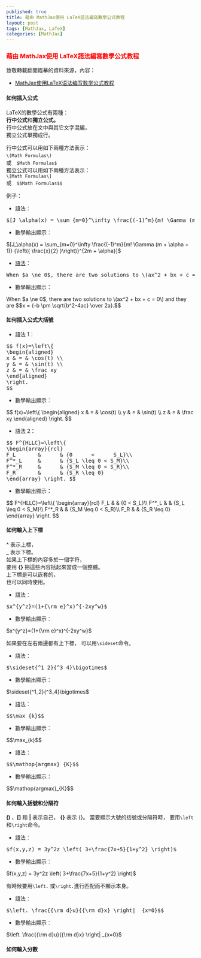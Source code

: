 ```yaml
---
published: true 
title: 藉由 MathJax使用 LaTeX語法編寫數學公式教程
layout: post 
tags: [MathJax, LaTeX] 
categories: [MathJax] 
--- 
```


### <font color="red">藉由 MathJax使用 LaTeX語法編寫數學公式教程</font> 

<script defer src="https://cdnjs.loli.net/ajax/libs/mathjax/2.7.4/MathJax.js?config=TeX-MML-AM_CHTML"></script>
<script type="text/x-mathjax-config">
  MathJax.Hub.Config({
    tex2jax: {inlineMath: [["$","$"],["\\(","\\)"]]}
  });
</script>

致敬轉載翻閱臨摹的資料來源，內容：

* [<span lang="zh-Hans">MathJax使用LaTeX语法编写数学公式教程</span>][1]

#### 如何插入公式

LaTeX的數學公式有兩種：    
**行中公式**和**獨立公式。**    
行中公式放在文中與其它文字混編，    
獨立公式單獨成行。   
    
行中公式可以用如下兩種方法表示：    
```\(Math Formulas\)```　    
或　```$Math Formulas$```   
獨立公式可以用如下兩種方法表示：    
```\[Math Formulas\]```   
或　```$$Math Formulas$$```   

例子：

* 語法：     
<pre class="prettyprint lang-tex">
$[J_\alpha(x) = \sum_{m=0}^\infty \frac{(-1)^m}{m! \Gamma (m + \alpha + 1)} {\left({ \frac{x}{2} }\right)}^{2m + \alpha}]$
</pre>

* 數學輸出顯示：   
<p>$[J_\alpha(x) = \sum_{m=0}^\infty \frac{(-1)^m}{m! \Gamma (m + \alpha + 1)} {\left({ \frac{x}{2} }\right)}^{2m + \alpha}]$</p>

* [語法][2]：   
<pre class="prettyprint lang-tex">
When $a \ne 0$, there are two solutions to \(ax^2 + bx + c = 0\) and they are $$x = {-b \pm \sqrt{b^2-4ac} \over 2a}.$$
</pre>

* 數學輸出顯示：   
<p>
When $a \ne 0$, there are two solutions to \(ax^2 + bx + c = 0\) and they are
$$x = {-b \pm \sqrt{b^2-4ac} \over 2a}.$$
</p>

#### 如何插入公式大括號   

* 語法 1：   
<pre class="prettyprint lang-tex">
$$ f(x)=\left\{
\begin{aligned}
x & = & \cos(t) \\
y & = & \sin(t) \\
z & = & \frac xy
\end{aligned}
\right.
$$
</pre>

* 數學輸出顯示：     
<p>
$$ f(x)=\left\{
\begin{aligned}
x & = & \cos(t) \\
y & = & \sin(t) \\
z & = & \frac xy
\end{aligned}
\right.
$$
</p>

* 語法 2：   
<pre class="prettyprint lang-tex">
$$ F^{HLLC}=\left\{
\begin{array}{rcl}
F_L       &      & {0      <      S_L}\\
F^*_L     &      & {S_L \leq 0 < S_M}\\
F^*_R     &      & {S_M \leq 0 < S_R}\\
F_R       &      & {S_R \leq 0}
\end{array} \right. $$
</pre>

* 數學輸出顯示：     
<p>
$$ F^{HLLC}=\left\{
\begin{array}{rcl}
F_L       &      & {0      <      S_L}\\
F^*_L     &      & {S_L \leq 0 < S_M}\\
F^*_R     &      & {S_M \leq 0 < S_R}\\
F_R       &      & {S_R \leq 0}
\end{array} \right. $$
</p>

#### 如何輸入上下標   

**^** 表示上標，   
**_** 表示下標。   
如果上下標的內容多於一個字符，   
要用 **{}** 把這些內容括起來當成一個整體。   
上下標是可以嵌套的，    
也可以同時使用。    

* 語法：   
<pre class="prettyprint lang-tex">
$x^{y^z}=(1+{\rm e}^x)^{-2xy^w}$
</pre>

* 數學輸出顯示：     
<p>$x^{y^z}=(1+{\rm e}^x)^{-2xy^w}$</p>

如果要在左右兩邊都有上下標，
可以用```\sideset```命令。

* 語法：   
<pre class="prettyprint lang-tex">
$\sideset{^1_2}{^3_4}\bigotimes$
</pre>

* 數學輸出顯示：     
<p>$\sideset{^1_2}{^3_4}\bigotimes$</p>

* 語法：   
<pre class="prettyprint lang-tex">
$$\max_{k}$$
</pre>

* 數學輸出顯示：     
<p>$$\max_{k}$$</p>

* 語法：   
<pre class="prettyprint lang-tex">
$$\mathop{argmax}_{K}$$
</pre>

* 數學輸出顯示：     
<p>$$\mathop{argmax}_{K}$$</p>

#### 如何輸入括號和分隔符

**()** 、**[]** 和 **|** 表示自己，
**{}** 表示 {}。
當要顯示大號的括號或分隔符時，
要用```\left```和```\right```命令。

* 語法：   
<pre class="prettyprint lang-tex">
$f(x,y,z) = 3y^2z \left( 3+\frac{7x+5}{1+y^2} \right)$
</pre>

* 數學輸出顯示：     
<p>$f(x,y,z) = 3y^2z \left( 3+\frac{7x+5}{1+y^2} \right)$</p>

有時候要用```\left.``` 或```\right.```進行匹配而不顯示本身。     

* 語法：   
<pre class="prettyprint lang-tex">
$\left. \frac{{\rm d}u}{{\rm d}x} \right| _{x=0}$$
</pre>

* 數學輸出顯示：     
<p>$\left. \frac{{\rm d}u}{{\rm d}x} \right| _{x=0}$</p>

#### 如何輸入分數

[1]: https://www.zybuluo.com/knight/note/96093
[2]: https://github.com/mathjax/MathJax/blob/master/test/sample-tex.html
